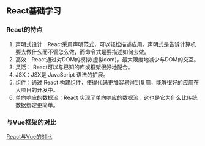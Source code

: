 ## React基础学习

### React的特点

1. 声明式设计：React采用声明范式，可以轻松描述应用。声明式是告诉计算机要去做什么而不管怎么做，而命令式是要描述如何去做。
2. 高效：React通过对DOM的模拟(虚拟dom)，最大限度地减少与DOM的交互。
3. 灵活： React可以与已知的库或框架很好地配合。
4. JSX：JSX是 JavaScript 语法的扩展。
5. 组件：通过 React 构建组件，使得代码更加容易得到复用，能够很好的应用在大项目的开发中。
6. 单向响应的数据流：React 实现了单向响应的数据流，这也是它为什么比传统数据绑定更简单。

### 与Vue框架的对比

 [React与Vue的对比](https://cn.vuejs.org/v2/guide/comparison.html)

